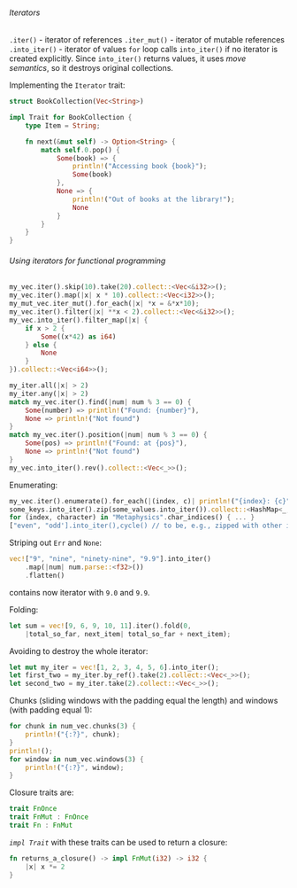 ###### Iterators
`.iter()` - iterator of references
`.iter_mut()` - iterator of mutable references
`.into_iter()` - iterator of values
`for` loop calls `into_iter()` if no iterator is created explicitly. Since `into_iter()` returns values, it uses *move semantics*, so it destroys original collections.

Implementing the `Iterator` trait:
```Rust
struct BookCollection(Vec<String>)

impl Trait for BookCollection {
	type Item = String;

	fn next(&mut self) -> Option<String> {
		match self.0.pop() {
			Some(book) => {
				println!("Accessing book {book}");
				Some(book)
			},
			None => {
				println!("Out of books at the library!");
				None
			}
		}
	}
}
```
###### Using iterators for functional programming
```Rust
my_vec.iter().skip(10).take(20).collect::<Vec<&i32>>();
my_vec.iter().map(|x| x * 10).collect::<Vec<i32>>();
my_mut_vec.iter_mut().for_each(|x| *x = &*x*10);
my_vec.iter().filter(|x| **x < 2).collect::<Vec<&i32>>();
my_vec.into_iter().filter_map(|x| {
	if x > 2 {
		Some((x*42) as i64)
	} else {
		None
	}
}).collect::<Vec<i64>>();

my_iter.all(|x| > 2)
my_iter.any(|x| > 2)
match my_vec.iter().find(|num| num % 3 == 0) {
	Some(number) => println!("Found: {number}"),
	None => println!("Not found")
}
match my_vec.iter().position(|num| num % 3 == 0) {
	Some(pos) => println!("Found: at {pos}"),
	None => println!("Not found")
}
my_vec.into_iter().rev().collect::<Vec<_>>();
```
Enumerating:
```Rust
my_vec.iter().enumerate().for_each(|(index, c)| println!("{index}: {c}")))'
some_keys.into_iter().zip(some_values.into_iter()).collect::<HashMap<_,_>>();
for (index, character) in "Metaphysics".char_indices() { ... }
["even", "odd'].into_iter(),cycle() // to be, e.g., zipped with other iterator
```
Striping out `Err` and `None`:
```Rust
vec!["9", "nine", "ninety-nine", "9.9"].into_iter()
	.map(|num| num.parse::<f32>())
	.flatten()
```
contains now iterator with `9.0` and `9.9`.

Folding:
```Rust
let sum = vec![9, 6, 9, 10, 11].iter().fold(0, 
	|total_so_far, next_item| total_so_far + next_item);
```
Avoiding to destroy the whole iterator:
```Rust
let mut my_iter = vec![1, 2, 3, 4, 5, 6].into_iter();
let first_two = my_iter.by_ref().take(2).collect::<Vec<_>>();
let second_two = my_iter.take(2).collect::<Vec<_>>();
```

Chunks (sliding windows with the padding equal the length) and windows (with padding equal 1):
```Rust
for chunk in num_vec.chunks(3) {
    println!("{:?}", chunk);
}
println!();
for window in num_vec.windows(3) {
    println!("{:?}", window);
}
```
Closure traits are:
```Rust
trait FnOnce
trait FnMut : FnOnce
trait Fn : FnMut
```
*`impl Trait`* with these traits can be used to return a closure:
```Rust
fn returns_a_closure() -> impl FnMut(i32) -> i32 {
	|x| x *= 2
}
```